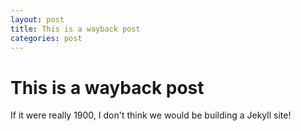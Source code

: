 ```yaml
---
layout: post
title: This is a wayback post
categories: post
---
```


# This is a wayback post

If it were really 1900, I don't think we would be building a Jekyll site!